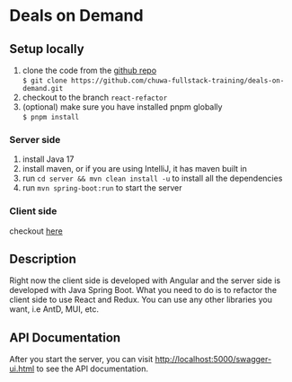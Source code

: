 # Deals on Demand

## Setup locally

1. clone the code from the [github repo](https://github.com/chuwa-fullstack-training/deals-on-demand)<br />
   `$ git clone https://github.com/chuwa-fullstack-training/deals-on-demand.git`
2. checkout to the branch `react-refactor`
3. (optional) make sure you have installed pnpm globally<br />
   `$ pnpm install`

### Server side

1. install Java 17
2. install maven, or if you are using IntelliJ, it has maven built in
3. run `cd server && mvn clean install -u` to install all the dependencies
4. run `mvn spring-boot:run` to start the server

### Client side

checkout [here](./client/README.md)

## Description

Right now the client side is developed with Angular and the server side is developed with Java Spring Boot. What you need to do is to refactor the client side to use React and Redux. You can use any other libraries you want, i.e AntD, MUI, etc.

## API Documentation

After you start the server, you can visit [http://localhost:5000/swagger-ui.html](http://localhost:5000/swagger-ui.html) to see the API documentation.
